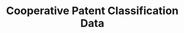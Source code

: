 ---
layout: default
bigquery: https://console.cloud.google.com/bigquery?p=patents-public-data&d=cpc&page=dataset
citation: '“Cooperative Patent Classification” by the EPO and USPTO, for public use. '
contributors: EPO, USPTO
cost: None
description: Cooperative Patent Classification Data contains the scheme and definitions
  of the Cooperative Patent Classification system for classifying patent documents.
  The CPC is the result of a partnership between the EPO and the USPTO in their joint
  effort to develop a common, internationally compatible classification system for
  technical documents, in particular patent publications, which will be used by both
  offices in the patent granting process
documentation: https://www.cooperativepatentclassification.org/cpcSchemeAndDefinitions
last_edit: 04/09/2022, 09:59:55
location: https://www.cooperativepatentclassification.org/index
maintained_by: USPTO, EPO
schema_fields:
- notAllocatable
- applicationReferences
- child_groups
- children
- informativeReferences
- not_allocatable
- breakdown_code
- title_part
- sizeCache
- childGroups
- dateRevised
- symbol
- limiting_references
- residualReferences
- ipcConcordant
- limitingReferences
- additional_only
- breakdownCode
- ipc_concordant
- residual_references
- application_references
- titlePart
- level
- titleFull
- status
- synonyms
- title_full
- informative_references
- parents
- date_revised
- definition
- glossary
shortname: cooperative_patent_classification
tags:
- patents
- science
title: Cooperative Patent Classification Data
uuid: 984374a7-16e9-4b35-9445-458daceb01bf
---